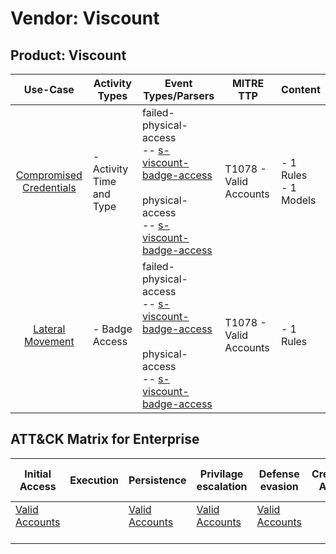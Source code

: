 Vendor: Viscount
================
Product: Viscount
-----------------
|                                 Use-Case                                  | Activity Types            | Event Types/Parsers                                                                                                                                                                                                             | MITRE TTP                  | Content                   |
|:-------------------------------------------------------------------------:| ------------------------- | ------------------------------------------------------------------------------------------------------------------------------------------------------------------------------------------------------------------------------- | -------------------------- | ------------------------- |
| [Compromised Credentials](../UseCases/usecase_compromised_credentials.md) | - Activity Time  and Type |  failed-physical-access<br> -- [s-viscount-badge-access](../Parsers/parserContent_s-viscount-badge-access.md)<br><br> physical-access<br> -- [s-viscount-badge-access](../Parsers/parserContent_s-viscount-badge-access.md)<br> | T1078 - Valid Accounts<br> |  - 1 Rules<br> - 1 Models |
|        [Lateral Movement](../UseCases/usecase_lateral_movement.md)        | - Badge Access            |  failed-physical-access<br> -- [s-viscount-badge-access](../Parsers/parserContent_s-viscount-badge-access.md)<br><br> physical-access<br> -- [s-viscount-badge-access](../Parsers/parserContent_s-viscount-badge-access.md)<br> | T1078 - Valid Accounts<br> |  - 1 Rules<br>            |

ATT&CK Matrix for Enterprise
----------------------------
| Initial Access                                                      | Execution | Persistence                                                         | Privilage escalation                                                | Defense evasion                                                     | Credential Access | Discovery | Lateral Movement | Collection | Command and Control | Exfiltration | Impact |
| ------------------------------------------------------------------- | --------- | ------------------------------------------------------------------- | ------------------------------------------------------------------- | ------------------------------------------------------------------- | ----------------- | --------- | ---------------- | ---------- | ------------------- | ------------ | ------ |
| [Valid Accounts](https://attack.mitre.org/techniques/T1078)<br><br> |           | [Valid Accounts](https://attack.mitre.org/techniques/T1078)<br><br> | [Valid Accounts](https://attack.mitre.org/techniques/T1078)<br><br> | [Valid Accounts](https://attack.mitre.org/techniques/T1078)<br><br> |                   |           |                  |            |                     |              |        |